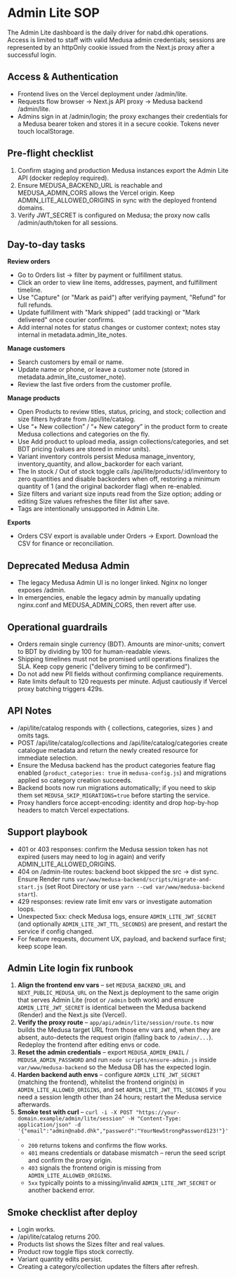 Admin Lite SOP
==============

The Admin Lite dashboard is the daily driver for nabd.dhk operations. Access is limited to staff with valid Medusa admin credentials; sessions are represented by an httpOnly cookie issued from the Next.js proxy after a successful login.

Access & Authentication
-----------------------
- Frontend lives on the Vercel deployment under /admin/lite.
- Requests flow browser -> Next.js API proxy -> Medusa backend /admin/lite.
- Admins sign in at /admin/login; the proxy exchanges their credentials for a Medusa bearer token and stores it in a secure cookie. Tokens never touch localStorage.

Pre-flight checklist
--------------------
1. Confirm staging and production Medusa instances export the Admin Lite API (docker redeploy required).
2. Ensure MEDUSA_BACKEND_URL is reachable and MEDUSA_ADMIN_CORS allows the Vercel origin. Keep ADMIN_LITE_ALLOWED_ORIGINS in sync with the deployed frontend domains.
3. Verify JWT_SECRET is configured on Medusa; the proxy now calls /admin/auth/token for all sessions.

Day-to-day tasks
----------------
**Review orders**
- Go to Orders list -> filter by payment or fulfillment status.
- Click an order to view line items, addresses, payment, and fulfillment timeline.
- Use "Capture" (or "Mark as paid") after verifying payment, "Refund" for full refunds.
- Update fulfillment with "Mark shipped" (add tracking) or "Mark delivered" once courier confirms.
- Add internal notes for status changes or customer context; notes stay internal in metadata.admin_lite_notes.

**Manage customers**
- Search customers by email or name.
- Update name or phone, or leave a customer note (stored in metadata.admin_lite_customer_note).
- Review the last five orders from the customer profile.

**Manage products**
- Open Products to review titles, status, pricing, and stock; collection and size filters hydrate from /api/lite/catalog.
- Use “+ New collection” / “+ New category” in the product form to create Medusa collections and categories on the fly.
- Use Add product to upload media, assign collections/categories, and set BDT pricing (values are stored in minor units).
- Variant inventory controls persist Medusa manage_inventory, inventory_quantity, and allow_backorder for each variant.
- The In stock / Out of stock toggle calls /api/lite/products/:id/inventory to zero quantities and disable backorders when off, restoring a minimum quantity of 1 (and the original backorder flag) when re-enabled.
- Size filters and variant size inputs read from the Size option; adding or editing Size values refreshes the filter list after save.
- Tags are intentionally unsupported in Admin Lite.

**Exports**
- Orders CSV export is available under Orders -> Export. Download the CSV for finance or reconciliation.

Deprecated Medusa Admin
-----------------------
- The legacy Medusa Admin UI is no longer linked. Nginx no longer exposes /admin.
- In emergencies, enable the legacy admin by manually updating nginx.conf and MEDUSA_ADMIN_CORS, then revert after use.

Operational guardrails
----------------------
- Orders remain single currency (BDT). Amounts are minor-units; convert to BDT by dividing by 100 for human-readable views.
- Shipping timelines must not be promised until operations finalizes the SLA. Keep copy generic ("delivery timing to be confirmed").
- Do not add new PII fields without confirming compliance requirements.
- Rate limits default to 120 requests per minute. Adjust cautiously if Vercel proxy batching triggers 429s.

API Notes
---------
- /api/lite/catalog responds with { collections, categories, sizes } and omits tags.
- POST /api/lite/catalog/collections and /api/lite/catalog/categories create catalogue metadata and return the newly created resource for immediate selection.
- Ensure the Medusa backend has the product categories feature flag enabled (`product_categories: true` in `medusa-config.js`) and migrations applied so category creation succeeds.
- Backend boots now run migrations automatically; if you need to skip them set `MEDUSA_SKIP_MIGRATIONS=true` before starting the service.
- Proxy handlers force accept-encoding: identity and drop hop-by-hop headers to match Vercel expectations.

Support playbook
----------------
- 401 or 403 responses: confirm the Medusa session token has not expired (users may need to log in again) and verify ADMIN_LITE_ALLOWED_ORIGINS.
- 404 on /admin-lite routes: backend boot skipped the src -> dist sync. Ensure Render runs `var/www/medusa-backend/scripts/migrate-and-start.js` (set Root Directory or use `yarn --cwd var/www/medusa-backend start`).
- 429 responses: review rate limit env vars or investigate automation loops.
- Unexpected 5xx: check Medusa logs, ensure `ADMIN_LITE_JWT_SECRET` (and optionally `ADMIN_LITE_JWT_TTL_SECONDS`) are present, and restart the service if config changed.
- For feature requests, document UX, payload, and backend surface first; keep scope lean.

Admin Lite login fix runbook
----------------------------
1. **Align the frontend env vars** – set `MEDUSA_BACKEND_URL` and `NEXT_PUBLIC_MEDUSA_URL` on the Next.js deployment to the same origin that serves Admin Lite (root or `/admin` both work) and ensure `ADMIN_LITE_JWT_SECRET` is identical between the Medusa backend (Render) and the Next.js site (Vercel).
2. **Verify the proxy route** – `app/api/admin/lite/session/route.ts` now builds the Medusa target URL from those env vars and, when they are absent, auto-detects the request origin (falling back to `/admin/...`). Redeploy the frontend after editing envs or code.
3. **Reset the admin credentials** – export `MEDUSA_ADMIN_EMAIL` / `MEDUSA_ADMIN_PASSWORD` and run `node scripts/ensure-admin.js` inside `var/www/medusa-backend` so the Medusa DB has the expected login.
4. **Harden backend auth envs** – configure `ADMIN_LITE_JWT_SECRET` (matching the frontend), whitelist the frontend origin(s) in `ADMIN_LITE_ALLOWED_ORIGINS`, and set `ADMIN_LITE_JWT_TTL_SECONDS` if you need a session length other than 24 hours; restart the Medusa service afterwards.
5. **Smoke test with curl** – `curl -i -X POST "https://your-domain.example/admin/lite/session" -H "Content-Type: application/json" -d '{"email":"admin@nabd.dhk","password":"YourNewStrongPassword123!"}'`.
   - `200` returns tokens and confirms the flow works.
   - `401` means credentials or database mismatch – rerun the seed script and confirm the proxy origin.
   - `403` signals the frontend origin is missing from `ADMIN_LITE_ALLOWED_ORIGINS`.
   - `5xx` typically points to a missing/invalid `ADMIN_LITE_JWT_SECRET` or another backend error.

Smoke checklist after deploy
---------------------------
- Login works.
- /api/lite/catalog returns 200.
- Products list shows the Sizes filter and real values.
- Product row toggle flips stock correctly.
- Variant quantity edits persist.
- Creating a category/collection updates the filters after refresh.
